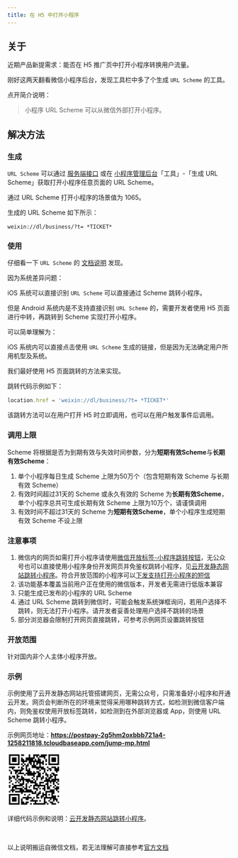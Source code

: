 ```yaml
---
title: 在 H5 中打开小程序 
---
```


## 关于

近期产品新提需求：能否在 H5 推广页中打开小程序转换用户流量。

刚好这两天翻看微信小程序后台，发现工具栏中多了个生成 `URL Scheme` 的工具。

点开简介说明：

> 小程序 URL Scheme 可以从微信外部打开小程序。

## 解决方法

### 生成

`URL Scheme` 可以通过 [服务端接口](https://developers.weixin.qq.com/miniprogram/dev/api-backend/open-api/url-scheme/urlscheme.generate.html) 或在 [小程序管理后台](https://mp.weixin.qq.com/)「工具」-「生成 URL Scheme」获取打开小程序任意页面的 URL Scheme。

通过 URL Scheme 打开小程序的场景值为 1065。

生成的 URL Scheme 如下所示：

```
weixin://dl/business/?t= *TICKET*
```

### 使用

仔细看一下 `URL Scheme` 的 [文档说明](https://developers.weixin.qq.com/miniprogram/dev/framework/open-ability/url-scheme.html) 发现。

因为系统差异问题：

iOS 系统可以直接识别 `URL Scheme` 可以直接通过 Scheme 跳转小程序。

但是 Android 系统内是不支持直接识别 `URL Scheme` 的，需要开发者使用 H5 页面进行中转，再跳转到 Scheme 实现打开小程序。

可以简单理解为：

iOS 系统内可以直接点击使用 `URL Scheme` 生成的链接，但是因为无法确定用户所用机型及系统。

我们最好使用 H5 页面跳转的方法来实现。

跳转代码示例如下：

```js
location.href = 'weixin://dl/business/?t= *TICKET*'
```

该跳转方法可以在用户打开 H5 时立即调用，也可以在用户触发事件后调用。

### 调用上限

Scheme 将根据是否为到期有效与失效时间参数，分为**短期有效Scheme**与**长期有效Scheme**：

1. 单个小程序每日生成 Scheme 上限为50万个（包含短期有效 Scheme 与长期有效 Scheme）
2. 有效时间超过31天的 Scheme 或永久有效的 Scheme 为**长期有效Scheme**，单个小程序总共可生成长期有效 Scheme 上限为10万个，请谨慎调用
3. 有效时间不超过31天的 Scheme 为**短期有效Scheme**，单个小程序生成短期有效 Scheme 不设上限

### 注意事项

1. 微信内的网页如需打开小程序请使用[微信开放标签-小程序跳转按钮](https://developers.weixin.qq.com/doc/offiaccount/OA_Web_Apps/Wechat_Open_Tag.html#%E5%BC%80%E6%94%BE%E6%A0%87%E7%AD%BE%E8%AF%B4%E6%98%8E%E6%96%87%E6%A1%A3)，无公众号也可以直接使用小程序身份开发网页并免鉴权跳转小程序，见[云开发静态网站跳转小程序](https://developers.weixin.qq.com/miniprogram/dev/wxcloud/guide/staticstorage/jump-miniprogram.html)。符合开放范围的小程序可以[下发支持打开小程序的短信](https://developers.weixin.qq.com/miniprogram/dev/wxcloud/guide/staticstorage/msg-miniprogram.html)
2. 该功能基本覆盖当前用户正在使用的微信版本，开发者无需进行低版本兼容
3. 只能生成已发布的小程序的 URL Scheme
4. 通过 URL Scheme 跳转到微信时，可能会触发系统弹框询问，若用户选择不跳转，则无法打开小程序。请开发者妥善处理用户选择不跳转的场景
5. 部分浏览器会限制打开网页直接跳转，可参考示例网页设置跳转按钮

### 开放范围

针对国内非个人主体小程序开放。

### 示例

示例使用了云开发静态网站托管搭建网页，无需公众号，只需准备好小程序和开通云开发。网页会判断所在的环境来觉得采用哪种跳转方式，如检测到微信客户端内，则免鉴权使用开放标签跳转，如检测到在外部浏览器或 App，则使用 URL Scheme 跳转小程序。

示例网页地址：**https://postpay-2g5hm2oxbbb721a4-1258211818.tcloudbaseapp.com/jump-mp.html**

<img class="zoom" style="width: 120px;" src="./images/wx-URL-Scheme/jump-mp.png">

详细代码示例和说明：[云开发静态网站跳转小程序](https://developers.weixin.qq.com/miniprogram/dev/wxcloud/guide/staticstorage/jump-miniprogram.html)。

<br/>

以上说明搬运自微信文档，若无法理解可直接参考[官方文档](https://developers.weixin.qq.com/miniprogram/dev/framework/open-ability/url-scheme.html)